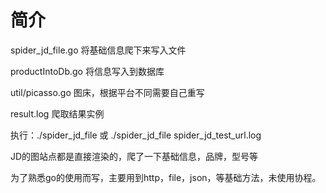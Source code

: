 # 简介
spider_jd_file.go 将基础信息爬下来写入文件

productIntoDb.go  将信息写入到数据库

util/picasso.go   图床，根据平台不同需要自己重写

result.log  爬取结果实例

执行：./spider_jd_file 或 ./spider_jd_file spider_jd_test_url.log

JD的图站点都是直接渲染的，爬了一下基础信息，品牌，型号等

为了熟悉go的使用而写，主要用到http，file，json，等基础方法，未使用协程。



